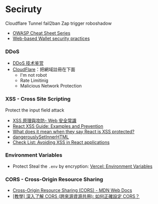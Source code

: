 # Seciruty

Cloudflare Tunnel
fail2ban
Zap trigger
roboshadow

- [OWASP Cheat Sheet Series](https://cheatsheetseries.owasp.org/cheatsheets/AJAX_Security_Cheat_Sheet.html)
- [Web-based Wallet security practices](https://github.com/jayden-sudo/WalletAttackDemos/tree/main)

### DDoS

- [DDoS 技术鉴赏](https://www.youtube.com/watch?v=7kB9-nQJR44&ab_channel=Ele%E5%AE%9E%E9%AA%8C%E5%AE%A4)
- [CloudFlare](https://www.cloudflare.com/zh-tw/)：把網域註冊在下面
    * I'm not robot
    * Rate Limitinig
    * Malicious Network Protection


### XSS - Cross Site Scripting

Protect the input field attack
- [XSS 原理與攻防- Web 安全常識](https://www.youtube.com/watch?v=QJzkifQ-Cuk&ab_channel=%E4%BB%A3%E7%A0%81%E7%9C%9F%E9%A6%99)
- [React XSS Guide: Examples and Prevention](https://www.stackhawk.com/blog/react-xss-guide-examples-and-prevention/)
- [What does it mean when they say React is XSS protected?](https://stackoverflow.com/questions/33644499/what-does-it-mean-when-they-say-react-is-xss-protected)
- [dangerouslySetInnerHTML](https://reactjs.org/docs/dom-elements.html#dangerouslysetinnerhtml)
- [Check List: Avoiding XSS in React applications](https://pragmaticwebsecurity.com/files/cheatsheets/reactxss.pdf)


### Environment Variables
* Protect Steal the `.env` by encryption: [Vercel: Environment Variables](https://vercel.com/docs/concepts/projects/environment-variables)

### CORS - Cross-Origin Resource Sharing

- [Cross-Origin Resource Sharing (CORS) - MDN Web Docs](https://developer.mozilla.org/en-US/docs/Web/HTTP/CORS)
- [[教學] 深入了解 CORS (跨來源資源共用): 如何正確設定 CORS？](https://www.shubo.io/what-is-cors/)
